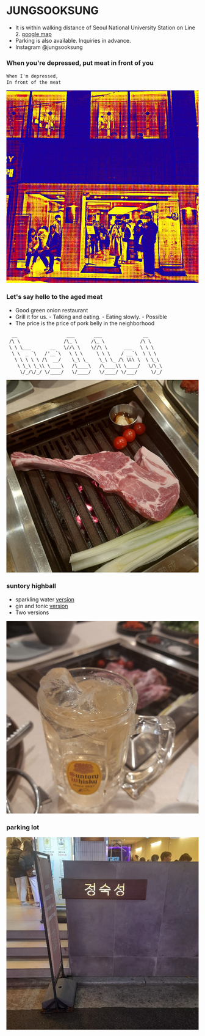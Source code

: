 # JUNGSOOKSUNG
- It is within walking distance of Seoul National University Station on Line 2. [google map](https://goo.gl/maps/N4d1kHww7vTmxDax5)
- Parking is also available. Inquiries in advance.
- Instagram @jungsooksung

### When you're depressed, put meat in front of you
```
When I'm depressed,
In front of the meat
```

![jeong](../../../images/jeongsugseong/frontshot.jpg)


### Let's say hello to the aged meat
- Good green onion restaurant
- Grill it for us. - Talking and eating. - Eating slowly. - Possible
- The price is the price of pork belly in the neighborhood
```
  __                  ___       ___               __
 /\ \                /\_ \     /\_ \             /\ \
 \ \ \___       __   \//\ \    \//\ \      ___   \ \ \
  \ \  _ `\   /'__`\   \ \ \     \ \ \    / __`\  \ \ \
   \ \ \ \ \ /\  __/    \_\ \_    \_\ \_ /\ \L\ \  \ \_\
    \ \_\ \_\\ \____\   /\____\   /\____\\ \____/   \/\_\
     \/_/\/_/ \/____/   \/____/   \/____/ \/___/     \/_/
```
![정숙성 돈마호크](../../../images/jeongsugseong/tomahawk.jpeg)

### suntory highball
- sparkling water [version](https://semver.org/)
- gin and tonic [version](https://semver.org/lang/ko/)
- Two versions

![Quiet Highball](../../../images/jeongsugseong/highball.jpeg)

### parking lot
![Quiet parking lot](../../../images/jeongsugseong/parkinglot.webp)



